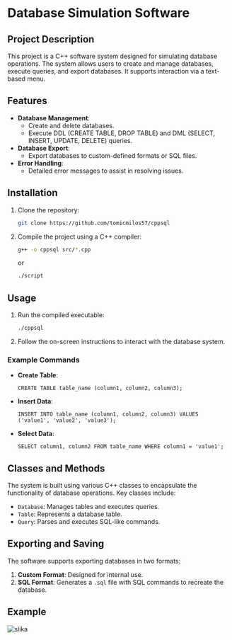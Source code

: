 # Database Simulation Software

## Project Description
This project is a C++ software system designed for simulating database operations. The system allows users to create and manage databases, execute queries, and export databases. It supports interaction via a text-based menu.

## Features
- **Database Management**:
  - Create and delete databases.
  - Execute DDL (CREATE TABLE, DROP TABLE) and DML (SELECT, INSERT, UPDATE, DELETE) queries.
- **Database Export**:
  - Export databases to custom-defined formats or SQL files.
- **Error Handling**:
  - Detailed error messages to assist in resolving issues.

## Installation
1. Clone the repository:
    ```sh
    git clone https://github.com/tomicmilos57/cppsql
    ```
2. Compile the project using a C++ compiler:
    ```sh
    g++ -o cppsql src/*.cpp
    ```
    or
    ```sh
    ./script
    ```

## Usage
1. Run the compiled executable:
    ```sh
    ./cppsql
    ```
2. Follow the on-screen instructions to interact with the database system.

### Example Commands
- **Create Table**:
    ```
    CREATE TABLE table_name (column1, column2, column3);
    ```
- **Insert Data**:
    ```
    INSERT INTO table_name (column1, column2, column3) VALUES ('value1', 'value2', 'value3');
    ```
- **Select Data**:
    ```
    SELECT column1, column2 FROM table_name WHERE column1 = 'value1';
    ```

## Classes and Methods
The system is built using various C++ classes to encapsulate the functionality of database operations. Key classes include:

- `Database`: Manages tables and executes queries.
- `Table`: Represents a database table.
- `Query`: Parses and executes SQL-like commands.

## Exporting and Saving
The software supports exporting databases in two formats:
1. **Custom Format**: Designed for internal use.
2. **SQL Format**: Generates a `.sql` file with SQL commands to recreate the database.

## Example
![slika](https://github.com/tomicmilos57/cppsql/assets/144954915/978b1dec-a0fd-421d-a458-6cc62d51d7ed)
